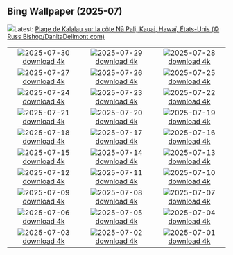 ## Bing Wallpaper (2025-07)
![](https://www.bing.com/th?id=OHR.NaPaliKauai_FR-FR8653157618_UHD.jpg&w=1000)Latest: [Plage de Kalalau sur la côte Nā Pali, Kauai, Hawaï, États-Unis (© Russ Bishop/DanitaDelimont.com)](https://www.bing.com/th?id=OHR.NaPaliKauai_FR-FR8653157618_UHD.jpg)

|      |      |      |
| :----: | :----: | :----: |
|![](https://www.bing.com/th?id=OHR.SaypeDubai_FR-FR8249612257_UHD.jpg&pid=hp&w=384&h=216&rs=1&c=4)2025-07-30 [download 4k](https://www.bing.com/th?id=OHR.SaypeDubai_FR-FR8249612257_UHD.jpg)|![](https://www.bing.com/th?id=OHR.TigerDay_FR-FR7212434732_UHD.jpg&pid=hp&w=384&h=216&rs=1&c=4)2025-07-29 [download 4k](https://www.bing.com/th?id=OHR.TigerDay_FR-FR7212434732_UHD.jpg)|![](https://www.bing.com/th?id=OHR.MongoliaYurts_FR-FR7003855662_UHD.jpg&pid=hp&w=384&h=216&rs=1&c=4)2025-07-28 [download 4k](https://www.bing.com/th?id=OHR.MongoliaYurts_FR-FR7003855662_UHD.jpg)|
|![](https://www.bing.com/th?id=OHR.TourFrance_FR-FR5942543577_UHD.jpg&pid=hp&w=384&h=216&rs=1&c=4)2025-07-27 [download 4k](https://www.bing.com/th?id=OHR.TourFrance_FR-FR5942543577_UHD.jpg)|![](https://www.bing.com/th?id=OHR.MangroveTwilight_FR-FR3644459674_UHD.jpg&pid=hp&w=384&h=216&rs=1&c=4)2025-07-26 [download 4k](https://www.bing.com/th?id=OHR.MangroveTwilight_FR-FR3644459674_UHD.jpg)|![](https://www.bing.com/th?id=OHR.BlackfinBarracuda_FR-FR4425436788_UHD.jpg&pid=hp&w=384&h=216&rs=1&c=4)2025-07-25 [download 4k](https://www.bing.com/th?id=OHR.BlackfinBarracuda_FR-FR4425436788_UHD.jpg)|
|![](https://www.bing.com/th?id=OHR.AshyWoodswallow_FR-FR6064394705_UHD.jpg&pid=hp&w=384&h=216&rs=1&c=4)2025-07-24 [download 4k](https://www.bing.com/th?id=OHR.AshyWoodswallow_FR-FR6064394705_UHD.jpg)|![](https://www.bing.com/th?id=OHR.VaticanCity_FR-FR5939943225_UHD.jpg&pid=hp&w=384&h=216&rs=1&c=4)2025-07-23 [download 4k](https://www.bing.com/th?id=OHR.VaticanCity_FR-FR5939943225_UHD.jpg)|![](https://www.bing.com/th?id=OHR.BadlandsSunset_FR-FR5355431035_UHD.jpg&pid=hp&w=384&h=216&rs=1&c=4)2025-07-22 [download 4k](https://www.bing.com/th?id=OHR.BadlandsSunset_FR-FR5355431035_UHD.jpg)|
|![](https://www.bing.com/th?id=OHR.AcroporaReef_FR-FR5200865280_UHD.jpg&pid=hp&w=384&h=216&rs=1&c=4)2025-07-21 [download 4k](https://www.bing.com/th?id=OHR.AcroporaReef_FR-FR5200865280_UHD.jpg)|![](https://www.bing.com/th?id=OHR.BigMoon_FR-FR5081716230_UHD.jpg&pid=hp&w=384&h=216&rs=1&c=4)2025-07-20 [download 4k](https://www.bing.com/th?id=OHR.BigMoon_FR-FR5081716230_UHD.jpg)|![](https://www.bing.com/th?id=OHR.Saumur_FR-FR4957130952_UHD.jpg&pid=hp&w=384&h=216&rs=1&c=4)2025-07-19 [download 4k](https://www.bing.com/th?id=OHR.Saumur_FR-FR4957130952_UHD.jpg)|
|![](https://www.bing.com/th?id=OHR.YoungShark_FR-FR2342809860_UHD.jpg&pid=hp&w=384&h=216&rs=1&c=4)2025-07-18 [download 4k](https://www.bing.com/th?id=OHR.YoungShark_FR-FR2342809860_UHD.jpg)|![](https://www.bing.com/th?id=OHR.FranceLavender_FR-FR3750510454_UHD.jpg&pid=hp&w=384&h=216&rs=1&c=4)2025-07-17 [download 4k](https://www.bing.com/th?id=OHR.FranceLavender_FR-FR3750510454_UHD.jpg)|![](https://www.bing.com/th?id=OHR.TemplePhilae_FR-FR2354978280_UHD.jpg&pid=hp&w=384&h=216&rs=1&c=4)2025-07-16 [download 4k](https://www.bing.com/th?id=OHR.TemplePhilae_FR-FR2354978280_UHD.jpg)|
|![](https://www.bing.com/th?id=OHR.PerseidsPine_FR-FR2065918536_UHD.jpg&pid=hp&w=384&h=216&rs=1&c=4)2025-07-15 [download 4k](https://www.bing.com/th?id=OHR.PerseidsPine_FR-FR2065918536_UHD.jpg)|![](https://www.bing.com/th?id=OHR.BastilleDayCelebration_FR-FR1452357775_UHD.jpg&pid=hp&w=384&h=216&rs=1&c=4)2025-07-14 [download 4k](https://www.bing.com/th?id=OHR.BastilleDayCelebration_FR-FR1452357775_UHD.jpg)|![](https://www.bing.com/th?id=OHR.BasaltColumns_FR-FR0922377003_UHD.jpg&pid=hp&w=384&h=216&rs=1&c=4)2025-07-13 [download 4k](https://www.bing.com/th?id=OHR.BasaltColumns_FR-FR0922377003_UHD.jpg)|
|![](https://www.bing.com/th?id=OHR.ThomsonGazelle_FR-FR0750503899_UHD.jpg&pid=hp&w=384&h=216&rs=1&c=4)2025-07-12 [download 4k](https://www.bing.com/th?id=OHR.ThomsonGazelle_FR-FR0750503899_UHD.jpg)|![](https://www.bing.com/th?id=OHR.TokyoSunrise_FR-FR0485662273_UHD.jpg&pid=hp&w=384&h=216&rs=1&c=4)2025-07-11 [download 4k](https://www.bing.com/th?id=OHR.TokyoSunrise_FR-FR0485662273_UHD.jpg)|![](https://www.bing.com/th?id=OHR.BahamaBlues_FR-FR8439615037_UHD.jpg&pid=hp&w=384&h=216&rs=1&c=4)2025-07-10 [download 4k](https://www.bing.com/th?id=OHR.BahamaBlues_FR-FR8439615037_UHD.jpg)|
|![](https://www.bing.com/th?id=OHR.ConstitucionStation_FR-FR8220857516_UHD.jpg&pid=hp&w=384&h=216&rs=1&c=4)2025-07-09 [download 4k](https://www.bing.com/th?id=OHR.ConstitucionStation_FR-FR8220857516_UHD.jpg)|![](https://www.bing.com/th?id=OHR.BaieSomme_FR-FR5529600506_UHD.jpg&pid=hp&w=384&h=216&rs=1&c=4)2025-07-08 [download 4k](https://www.bing.com/th?id=OHR.BaieSomme_FR-FR5529600506_UHD.jpg)|![](https://www.bing.com/th?id=OHR.ShetlandGannets_FR-FR5293037699_UHD.jpg&pid=hp&w=384&h=216&rs=1&c=4)2025-07-07 [download 4k](https://www.bing.com/th?id=OHR.ShetlandGannets_FR-FR5293037699_UHD.jpg)|
|![](https://www.bing.com/th?id=OHR.MesquiteFlats_FR-FR4877513752_UHD.jpg&pid=hp&w=384&h=216&rs=1&c=4)2025-07-06 [download 4k](https://www.bing.com/th?id=OHR.MesquiteFlats_FR-FR4877513752_UHD.jpg)|![](https://www.bing.com/th?id=OHR.TourCyclists_FR-FR4479097065_UHD.jpg&pid=hp&w=384&h=216&rs=1&c=4)2025-07-05 [download 4k](https://www.bing.com/th?id=OHR.TourCyclists_FR-FR4479097065_UHD.jpg)|![](https://www.bing.com/th?id=OHR.OroseiSardegna_FR-FR4370872020_UHD.jpg&pid=hp&w=384&h=216&rs=1&c=4)2025-07-04 [download 4k](https://www.bing.com/th?id=OHR.OroseiSardegna_FR-FR4370872020_UHD.jpg)|
|![](https://www.bing.com/th?id=OHR.RainbowRiver_FR-FR9088497231_UHD.jpg&pid=hp&w=384&h=216&rs=1&c=4)2025-07-03 [download 4k](https://www.bing.com/th?id=OHR.RainbowRiver_FR-FR9088497231_UHD.jpg)|![](https://www.bing.com/th?id=OHR.MaroonClownfish_FR-FR8871091841_UHD.jpg&pid=hp&w=384&h=216&rs=1&c=4)2025-07-02 [download 4k](https://www.bing.com/th?id=OHR.MaroonClownfish_FR-FR8871091841_UHD.jpg)|![](https://www.bing.com/th?id=OHR.ButterflyPurpleFlower_FR-FR7407948243_UHD.jpg&pid=hp&w=384&h=216&rs=1&c=4)2025-07-01 [download 4k](https://www.bing.com/th?id=OHR.ButterflyPurpleFlower_FR-FR7407948243_UHD.jpg)|
